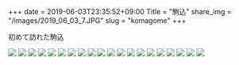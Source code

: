 +++
date  = 2019-06-03T23:35:52+09:00
Title = "駒込"
share_img = "/images/2019_06_03_7.JPG"
slug = "komagome"
+++

初めて訪れた駒込

![](/images/2019_06_03_1.JPG)
![](/images/2019_06_03_2.JPG)
![](/images/2019_06_03_3.JPG)
![](/images/2019_06_03_4.JPG)
![](/images/2019_06_03_5.JPG)
![](/images/2019_06_03_6.JPG)
![](/images/2019_06_03_7.JPG)
![](/images/2019_06_03_8.JPG)
![](/images/2019_06_03_9.JPG)
![](/images/2019_06_03_10.JPG)
![](/images/2019_06_03_11.JPG)
![](/images/2019_06_03_12.JPG)
![](/images/2019_06_03_13.JPG)
![](/images/2019_06_03_14.JPG)
![](/images/2019_06_03_15.JPG)
![](/images/2019_06_03_16.JPG)
![](/images/2019_06_04_1.JPG)
![](/images/2019_06_04_2.JPG)
![](/images/2019_06_04_3.JPG)
![](/images/2019_06_04_4.JPG)